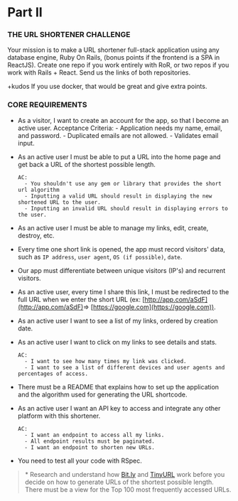 # Part II
### THE URL SHORTENER CHALLENGE

Your mission is to make a URL shortener full-stack application using any database engine, Ruby On Rails, (bonus points if the frontend is a SPA in ReactJS).
Create one repo if you work entirely with RoR, or two repos if you work with Rails + React. Send us the links of both repositories.

+kudos If you use docker, that would be great and give extra points.



### CORE REQUIREMENTS
- As a visitor, I want to create an account for the app, so that I become an active user.
    Acceptance Criteria:
      - Application needs my name, email, and password.
      - Duplicated emails are not allowed.
      - Validates email input.
- As an active user I must be able to put a URL into the home page and get back a URL of the shortest possible length.

      AC:
        - You shouldn't use any gem or library that provides the short url algorithm
        - Inputting a valid URL should result in displaying the new shortened URL to the user.
        - Inputting an invalid URL should result in displaying errors to the user.

- As an active user I must be able to manage my links, edit, create, destroy, etc.

- Every time one short link is opened, the app must record visitors' data, such as `IP address`, `user agent`, `OS (if possible)`, `date`.

- Our app must differentiate between unique visitors (IP's) and recurrent visitors.

- As an active user, every time I share this link, I must be redirected to the full URL when we enter the short URL (ex: [http://app.com/aSdF](http://app.com/aSdF)​ =>​ [​https://google.com​](​https://google.com​)).
- As an active user I want to see a list of my links, ordered by creation date.
- As an active user I want to click on my links to see details and stats.

      AC:
        - I want to see how many times my link was clicked.
        - I want to see a list of different devices and user agents and percentages of access.

- There must be a README that explains how to set up the application and the algorithm used for generating the URL shortcode.

- As an active user I want an API key to access and integrate any other platform with this shortener.

      AC:
        - I want an endpoint to access all my links.
        - All endpoint results must be paginated.
        - I want an endpoint to shorten new URLs.

- You need to test all your code with RSpec.


> \* Research and understand how [Bit.ly](http://bit.ly) and [TinyURL](https://tinyurl.com/) work before you decide on how to generate URLs of the shortest possible length.
There must be a view for the Top 100 most frequently accessed URLs.

